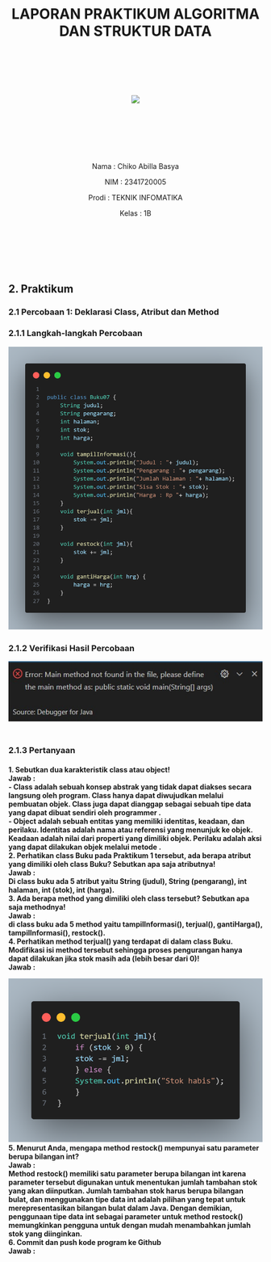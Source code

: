 # <p align ="center">  LAPORAN PRAKTIKUM ALGORITMA DAN STRUKTUR DATA </p> 
<br><br><br><br>

<p align="center">
   <img src="https://static.wikia.nocookie.net/logopedia/images/8/8a/Politeknik_Negeri_Malang.png/revision/latest?cb=20190922202558" width="30%"> </p>

<br><br><br><br><br>


<p align = "center"> Nama  : Chiko Abilla Basya </p>
<p align = "center"> NIM   : 2341720005 </p>
<p align = "center"> Prodi : TEKNIK INFOMATIKA</p>
<p align = "center"> Kelas : 1B </p>

<br><br><br><br><br>

<h2>2. Praktikum  
<h3>2.1 Percobaan 1: Deklarasi Class, Atribut dan Method

<h3>2.1.1 Langkah-langkah Percobaan 

![alt text](code.png)
<h3>2.1.2 Verifikasi Hasil Percobaan

![alt text](Output.jpg)
<br><br>

<h3>2.1.3 Pertanyaan
<h4>1.	Sebutkan dua karakteristik class atau object! <br>
Jawab :<br> - Class adalah sebuah konsep abstrak yang tidak dapat diakses secara langsung oleh program. Class hanya dapat diwujudkan melalui pembuatan objek. Class juga dapat dianggap sebagai sebuah tipe data yang dapat dibuat sendiri oleh programmer . <br>
- Object adalah sebuah entitas yang memiliki identitas, keadaan, dan perilaku. Identitas adalah nama atau referensi yang menunjuk ke objek. Keadaan adalah nilai dari properti yang dimiliki objek. Perilaku adalah aksi yang dapat dilakukan objek melalui metode .<br>
2.	Perhatikan class Buku pada Praktikum 1 tersebut, ada berapa atribut yang dimiliki oleh class Buku? Sebutkan apa saja atributnya! <br>
Jawab : <br>
Di class buku ada 5 atribut yaitu String (judul), String (pengarang), int halaman, int (stok), int (harga). <br>
3.	Ada berapa method yang dimiliki oleh class tersebut? Sebutkan apa saja methodnya! <br> 
Jawab : <br>
di class buku ada 5 method yaitu tampilInformasi(), terjual(), gantiHarga(), tampilInformasi(), restock().<br>
4.	Perhatikan method terjual() yang terdapat di dalam class Buku. Modifikasi isi method tersebut sehingga proses pengurangan hanya dapat dilakukan jika stok masih ada (lebih besar dari 0)! <br>
Jawab : <br>

![alt text](code1.png)
5.	Menurut Anda, mengapa method restock() mempunyai satu parameter berupa bilangan int?<br> 
Jawab : <br>
Method restock() memiliki satu parameter berupa bilangan int karena parameter tersebut digunakan untuk menentukan jumlah tambahan stok yang akan diinputkan. Jumlah tambahan stok harus berupa bilangan bulat, dan menggunakan tipe data int adalah pilihan yang tepat untuk merepresentasikan bilangan bulat dalam Java. Dengan demikian, penggunaan tipe data int sebagai parameter untuk method restock() memungkinkan pengguna untuk dengan mudah menambahkan jumlah stok yang diinginkan.<br>
6. Commit dan push kode program ke Github <br>
Jawab : <br>

